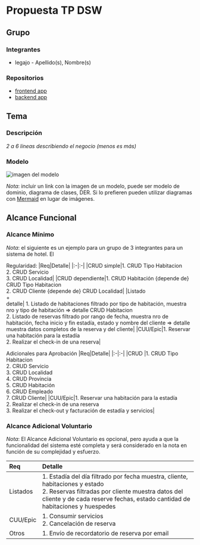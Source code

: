 # Propuesta TP DSW

## Grupo
### Integrantes
* legajo - Apellido(s), Nombre(s)

### Repositorios
* [frontend app](https://github.com/cufardixx/TP_DSW_2024_3K1/tree/main/Backend)
* [backend app](https://github.com/cufardixx/TP_DSW_2024_3K1/tree/main/Frontend)

## Tema
### Descripción
*2 a 6 líneas describiendo el negocio (menos es más)*

### Modelo
![imagen del modelo]()

*Nota*: incluir un link con la imagen de un modelo, puede ser modelo de dominio, diagrama de clases, DER. Si lo prefieren pueden utilizar diagramas con [Mermaid](https://mermaid.js.org) en lugar de imágenes.

## Alcance Funcional 

### Alcance Mínimo

*Nota*: el siguiente es un ejemplo para un grupo de 3 integrantes para un sistema de hotel. El 

Regularidad:
|Req|Detalle|
|:-|:-|
|CRUD simple|1. CRUD Tipo Habitacion<br>2. CRUD Servicio<br>3. CRUD Localidad|
|CRUD dependiente|1. CRUD Habitación {depende de} CRUD Tipo Habitacion<br>2. CRUD Cliente {depende de} CRUD Localidad|
|Listado<br>+<br>detalle| 1. Listado de habitaciones filtrado por tipo de habitación, muestra nro y tipo de habitación => detalle CRUD Habitacion<br> 2. Listado de reservas filtrado por rango de fecha, muestra nro de habitación, fecha inicio y fin estadía, estado y nombre del cliente => detalle muestra datos completos de la reserva y del cliente|
|CUU/Epic|1. Reservar una habitación para la estadía<br>2. Realizar el check-in de una reserva|


Adicionales para Aprobación
|Req|Detalle|
|:-|:-|
|CRUD |1. CRUD Tipo Habitacion<br>2. CRUD Servicio<br>3. CRUD Localidad<br>4. CRUD Provincia<br>5. CRUD Habitación<br>6. CRUD Empleado<br>7. CRUD Cliente|
|CUU/Epic|1. Reservar una habitación para la estadía<br>2. Realizar el check-in de una reserva<br>3. Realizar el check-out y facturación de estadía y servicios|


### Alcance Adicional Voluntario

*Nota*: El Alcance Adicional Voluntario es opcional, pero ayuda a que la funcionalidad del sistema esté completa y será considerado en la nota en función de su complejidad y esfuerzo.

|Req|Detalle|
|:-|:-|
|Listados |1. Estadía del día filtrado por fecha muestra, cliente, habitaciones y estado <br>2. Reservas filtradas por cliente muestra datos del cliente y de cada reserve fechas, estado cantidad de habitaciones y huespedes|
|CUU/Epic|1. Consumir servicios<br>2. Cancelación de reserva|
|Otros|1. Envío de recordatorio de reserva por email|


